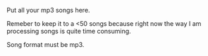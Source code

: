 Put all your mp3 songs here.

Remeber to keep it to a <50 songs because right now the way I am processing songs is quite time consuming.

Song format must be mp3.
